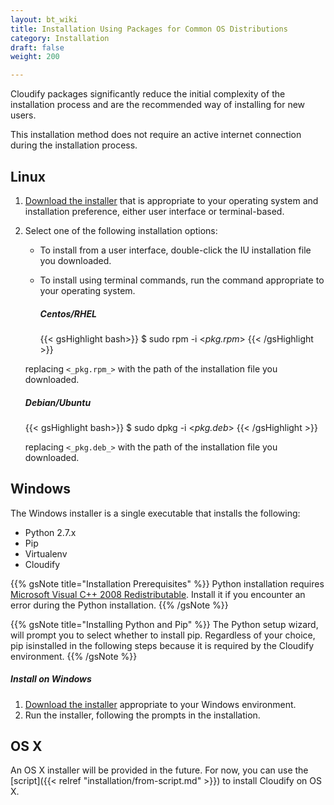```yaml
---
layout: bt_wiki
title: Installation Using Packages for Common OS Distributions
category: Installation
draft: false
weight: 200

---
```


Cloudify packages significantly reduce the initial complexity of the installation process and are the recommended way of installing for new users.

This installation method does not require an active internet connection during
the installation process.

## Linux

1. [Download the installer](http://getcloudify.org/downloads/get_cloudify_3x.html) that is appropriate to your operating system and installation preference, either user interface or terminal-based.
2. Select one of the following installation options:   
   * To install from a user interface, double-click the IU installation file you downloaded.<br>
   * To install using terminal commands, run the command appropriate to your operating system.     

     ##### Centos/RHEL

     {{< gsHighlight bash>}}
     $ sudo rpm -i <_pkg.rpm_>
     {{< /gsHighlight >}}

    replacing `<_pkg.rpm_>` with the path of the installation file you downloaded.

    ##### Debian/Ubuntu

    {{< gsHighlight bash>}}
    $ sudo dpkg -i <_pkg.deb_>
    {{< /gsHighlight >}}

    replacing `<_pkg.deb_>` with the path of the installation file you downloaded.

## Windows

The Windows installer is a single executable that installs the following:

* Python 2.7.x
* Pip
* Virtualenv
* Cloudify

{{% gsNote title="Installation Prerequisites" %}}
Python installation requires [Microsoft Visual C++ 2008 Redistributable](https://www.microsoft.com/en-us/download/details.aspx?id=29). Install it if you encounter an error during the Python installation.
{{% /gsNote %}}

{{% gsNote title="Installing Python and Pip" %}}
The Python setup wizard, will prompt you to select whether to install pip. Regardless of your choice, pip isinstalled in the following steps because it is required by the Cloudify environment.
{{% /gsNote %}}


##### Install on Windows

1. [Download the installer](http://getcloudify.org/downloads/get_cloudify_3x.html) appropriate to your Windows environment.
2. Run the installer, following the prompts in the installation.

## OS X

An OS X installer will be provided in the future. For now, you can use the [script]({{< relref "installation/from-script.md" >}}) to install Cloudify on OS X.
